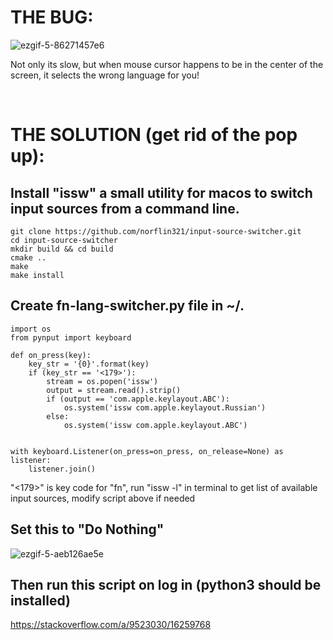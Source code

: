 # THE BUG:
![ezgif-5-86271457e6](https://user-images.githubusercontent.com/33498670/167284292-2fe06593-0e47-4c7e-8086-8abd2237466c.gif)

Not only its slow, but when mouse cursor happens to be in the center of the screen, it selects the wrong language for you!

&nbsp;&nbsp;&nbsp;&nbsp;&nbsp;&nbsp;
# THE SOLUTION (get rid of the pop up):

Install "issw" a small utility for macos to switch input sources from a command line.
------------

    git clone https://github.com/norflin321/input-source-switcher.git
    cd input-source-switcher
    mkdir build && cd build
    cmake ..
    make
    make install

Create fn-lang-switcher.py file in ~/.
------------

    import os
    from pynput import keyboard

    def on_press(key):
        key_str = '{0}'.format(key)
        if (key_str == '<179>'):
            stream = os.popen('issw')
            output = stream.read().strip()
            if (output == 'com.apple.keylayout.ABC'):
                os.system('issw com.apple.keylayout.Russian')
            else:
                os.system('issw com.apple.keylayout.ABC')


    with keyboard.Listener(on_press=on_press, on_release=None) as listener:
        listener.join()
"<179>" is key code for "fn", run "issw -l" in terminal to get list of available input sources, modify script above if needed

Set this to "Do Nothing"
------------
![ezgif-5-aeb126ae5e](https://user-images.githubusercontent.com/33498670/167285047-18f7a509-b56d-4f1f-896a-963c034947dc.jpeg)

Then run this script on log in (python3 should be installed)
------------
https://stackoverflow.com/a/9523030/16259768
